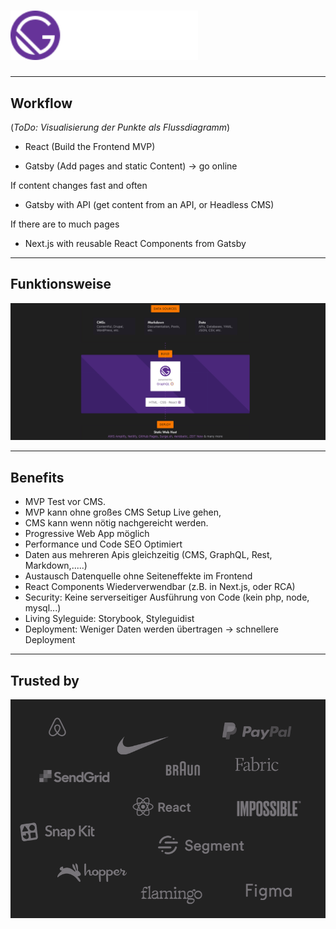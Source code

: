 
# <img src="./03-assets/Gatsby-Logo.svg" style="width: 300px;" alt="Gatsby Logo" />

---

## Workflow

(_ToDo: Visualisierung der Punkte als Flussdiagramm_)

- React (Build the Frontend MVP)

- Gatsby (Add pages and static Content) -> go online

If content changes fast and often

- Gatsby with API (get content from an API, or Headless CMS)

If there are to much pages

- Next.js with reusable React Components from Gatsby

---

## Funktionsweise

![Flowchrat Gatsby](./03-assets/flowchart-gatsby.png)

---

## Benefits

- MVP Test vor CMS.
- MVP kann ohne großes CMS Setup Live gehen,
- CMS kann wenn nötig nachgereicht werden.
- Progressive Web App möglich
- Performance und Code SEO Optimiert
- Daten aus mehreren Apis gleichzeitig (CMS, GraphQL, Rest, Markdown,.....)
- Austausch Datenquelle ohne Seiteneffekte im Frontend
- React Components Wiederverwendbar (z.B. in Next.js, oder RCA)
- Security: Keine serverseitiger Ausführung von Code (kein php, node, mysql...)
- Living Syleguide: Storybook, Styleguidist
- Deployment: Weniger Daten werden übertragen -> schnellere Deployment

---

## Trusted by

![trusted by](./03-assets/trustedBy.png)
